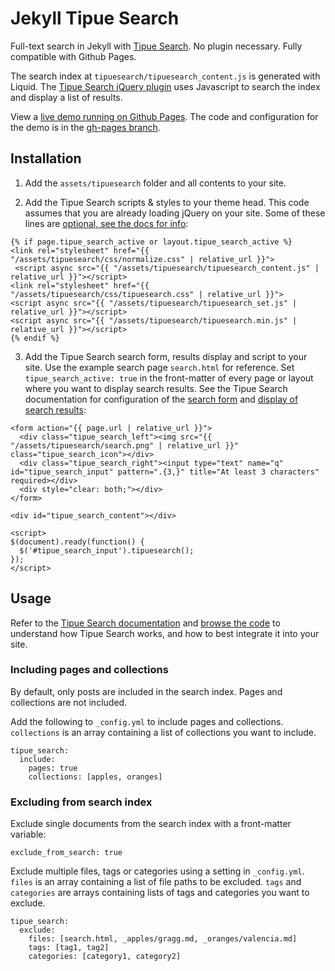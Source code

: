 # Jekyll Tipue Search

Full-text search in Jekyll with [Tipue Search](https://github.com/Tipue/Tipue-Search). No plugin necessary. Fully compatible with Github Pages.

The search index at `tipuesearch/tipuesearch_content.js` is generated with Liquid. The [Tipue Search jQuery plugin](http://www.tipue.com/search) uses Javascript to search the index and display a list of results.

View a [live demo running on Github Pages](https://jekylltools.github.io/jekyll-tipue-search/search/). The code and configuration for the demo is in the [gh-pages branch](https://github.com/jekylltools/jekyll-tipue-search/tree/gh-pages).

## Installation

1. Add the `assets/tipuesearch` folder and all contents to your site.

2. Add the Tipue Search scripts & styles to your theme head. This code assumes that you are already loading jQuery on your site.  Some of these lines are [optional, see the docs for info](http://www.tipue.com/search/docs/?d=1): 

  ```
  {% if page.tipue_search_active or layout.tipue_search_active %}
  <link rel="stylesheet" href="{{ "/assets/tipuesearch/css/normalize.css" | relative_url }}">
   <script async src="{{ "/assets/tipuesearch/tipuesearch_content.js" | relative_url }}"></script>
  <link rel="stylesheet" href="{{ "/assets/tipuesearch/css/tipuesearch.css" | relative_url }}">
  <script async src="{{ "/assets/tipuesearch/tipuesearch_set.js" | relative_url }}"></script>
  <script async src="{{ "/assets/tipuesearch/tipuesearch.min.js" | relative_url }}"></script>
  {% endif %}
  ```

3. Add the Tipue Search search form, results display and script to your site. Use the example search page `search.html` for reference. Set `tipue_search_active: true` in the front-matter of every page or layout where you want to display search results. See the Tipue Search documentation for configuration of the [search form](http://www.tipue.com/search/docs/?d=1) and [display of search results](http://www.tipue.com/search/docs/?d=3):

  ```
  <form action="{{ page.url | relative_url }}">
    <div class="tipue_search_left"><img src="{{ "/assets/tipuesearch/search.png" | relative_url }}" class="tipue_search_icon"></div>
    <div class="tipue_search_right"><input type="text" name="q" id="tipue_search_input" pattern=".{3,}" title="At least 3 characters" required></div>
    <div style="clear: both;"></div>
  </form>

  <div id="tipue_search_content"></div>

  <script>
  $(document).ready(function() {
    $('#tipue_search_input').tipuesearch();
  });
  </script>
  ```

## Usage

Refer to the [Tipue Search documentation](http://www.tipue.com/search/docs/) and [browse the code](https://github.com/Tipue/Tipue-Search) to understand how Tipue Search works, and how to best integrate it into your site.

### Including pages and collections

By default, only posts are included in the search index. Pages and collections are not included.

Add the following to `_config.yml` to include pages and collections. `collections` is an array containing a list of collections you want to include.

```
tipue_search:
  include:
    pages: true
    collections: [apples, oranges]
```

### Excluding from search index

Exclude single documents from the search index with a front-matter variable:

```
exclude_from_search: true
```

Exclude multiple files, tags or categories using a setting in `_config.yml`. `files` is an array containing a list of file paths to be excluded. `tags` and `categories` are arrays containing lists of tags and categories you want to exclude.

```
tipue_search:
  exclude:
    files: [search.html, _apples/gragg.md, _oranges/valencia.md]
    tags: [tag1, tag2]
    categories: [category1, category2]
```
